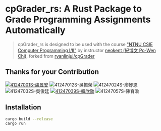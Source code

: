 # cpGrader_rs: A Rust Package to Grade Programming Assignments Automatically

</div>

> cpGrader_rs is designed to be used with the course ["NTNU CSIE Computer Programming I/II"](https://sites.google.com/gapps.ntnu.edu.tw/neokent/teaching) by instructor [neokent (紀博文 Po-Wen Chi)](https://sites.google.com/gapps.ntnu.edu.tw/neokent/about-me).
> forked from [ryanlinjui/cpGrader](https://github.com/ryanlinjui/cpGrader)

## Thanks for your Contribution

<div align="left">

[![41247001S-盧昱安](https://img.shields.io/badge/41247001S-盧昱安-important)](https://github.com/NaoCoding)
![41247012S-吳振榮](https://img.shields.io/badge/41247012S-吳振榮-important)
![41247024S-廖妤恩](https://img.shields.io/badge/41247024S-廖妤恩-important)
![41247032S-吳俊廷](https://img.shields.io/badge/41247032S-吳俊廷-important)
[![41247039S-韓欣劭](https://img.shields.io/badge/41247039S-韓欣劭-important)](https://github.com/mrfish233)
![41247057S-陳育渝](https://img.shields.io/badge/41247057S-陳育渝-important)

</div>


## Installation

```bash
cargo build --release 
cargo run
```